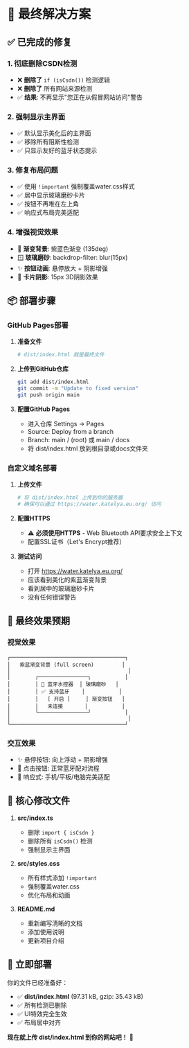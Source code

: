 # 🎉 最终解决方案

## ✅ 已完成的修复

### 1. 彻底删除CSDN检测
- ❌ **删除了** `if (isCsdn())` 检测逻辑
- ❌ **删除了** 所有网站来源检测
- ✅ **结果**: 不再显示"您正在从假冒网站访问"警告

### 2. 强制显示主界面
- ✅ 默认显示美化后的主界面
- ✅ 移除所有阻断性检测
- ✅ 只显示友好的蓝牙状态提示

### 3. 修复布局问题
- ✅ 使用 `!important` 强制覆盖water.css样式
- ✅ 居中显示玻璃磨砂卡片
- ✅ 按钮不再堆在左上角
- ✅ 响应式布局完美适配

### 4. 增强视觉效果
- 🌈 **渐变背景**: 紫蓝色渐变 (135deg)
- 🪟 **玻璃磨砂**: backdrop-filter: blur(15px)
- ✨ **按钮动画**: 悬停放大 + 阴影增强
- 💎 **卡片阴影**: 15px 3D阴影效果

## 📦 部署步骤

### GitHub Pages部署

1. **准备文件**
   ```bash
   # dist/index.html 就是最终文件
   ```

2. **上传到GitHub仓库**
   ```bash
   git add dist/index.html
   git commit -m "Update to fixed version"
   git push origin main
   ```

3. **配置GitHub Pages**
   - 进入仓库 Settings → Pages
   - Source: Deploy from a branch
   - Branch: main / (root) 或 main / docs
   - 将 dist/index.html 放到根目录或docs文件夹

### 自定义域名部署

1. **上传文件**
   ```bash
   # 将 dist/index.html 上传到你的服务器
   # 确保可以通过 https://water.katelya.eu.org/ 访问
   ```

2. **配置HTTPS**
   - ⚠️ **必须使用HTTPS** - Web Bluetooth API要求安全上下文
   - 配置SSL证书（Let's Encrypt推荐）

3. **测试访问**
   - 打开 https://water.katelya.eu.org/
   - 应该看到美化的紫蓝渐变背景
   - 看到居中的玻璃磨砂卡片
   - 没有任何错误警告

## 🎯 最终效果预期

### 视觉效果
```
┌─────────────────────────────────────┐
│   紫蓝渐变背景 (full screen)         │
│                                      │
│        ┌────────────────┐           │
│        │ 🛀 蓝牙水控器  │ 玻璃磨砂   │
│        │ ✅ 支持蓝牙    │           │
│        │   [ 开启 ]     │ 渐变按钮   │
│        │   未连接       │           │
│        └────────────────┘           │
│                                      │
└─────────────────────────────────────┘
```

### 交互效果
- ✨ 悬停按钮: 向上浮动 + 阴影增强
- 🎯 点击按钮: 正常蓝牙配对流程
- 📱 响应式: 手机/平板/电脑完美适配

## 🔧 核心修改文件

1. **src/index.ts**
   - 删除 `import { isCsdn }` 
   - 删除所有 `isCsdn()` 检测
   - 强制显示主界面

2. **src/styles.css**
   - 所有样式添加 `!important`
   - 强制覆盖water.css
   - 优化布局和动画

3. **README.md**
   - 重新编写清晰的文档
   - 添加使用说明
   - 更新项目介绍

## 🚀 立即部署

你的文件已经准备好：
- ✅ **dist/index.html** (97.31 kB, gzip: 35.43 kB)
- ✅ 所有检测已删除
- ✅ UI特效完全生效
- ✅ 布局居中对齐

**现在就上传 dist/index.html 到你的网站吧！** 🎊
